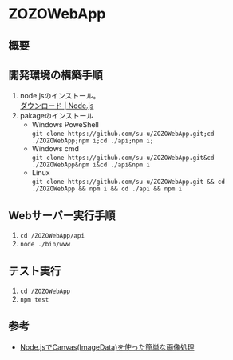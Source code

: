 # ZOZOWebApp

## 概要

## 開発環境の構築手順
1. node.jsのインストール。  
    [ダウンロード | Node.js](https://nodejs.org/ja/download/)
1. pakageのインストール
    - Windows PoweShell  
      `git clone https://github.com/su-u/ZOZOWebApp.git;cd ./ZOZOWebApp;npm i;cd ./api;npm i;`
    - Windows cmd  
      `git clone https://github.com/su-u/ZOZOWebApp.git&cd ./ZOZOWebApp&npm i&cd ./api&npm i`
    - Linux  
      `git clone https://github.com/su-u/ZOZOWebApp.git && cd ./ZOZOWebApp && npm i && cd ./api && npm i`

## Webサーバー実行手順
1. `cd /ZOZOWebApp/api`
1. `node ./bin/www`

## テスト実行
1. `cd /ZOZOWebApp`
1. `npm test`

## 参考
- [Node.jsでCanvas(ImageData)を使った簡単な画像処理](https://qiita.com/redshoga/items/d5afef65081b7fdf60cc)